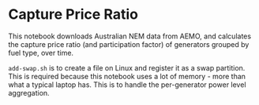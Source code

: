 # Capture Price Ratio

This notebook downloads Australian NEM data from AEMO, and calculates the capture price ratio (and participation factor) of generators grouped by fuel type, over time.

`add-swap.sh` is to create a file on Linux and register it as a swap partition. This is required because this notebook uses a lot of memory - more than what a typical laptop has. This is to handle the per-generator power level aggregation.
